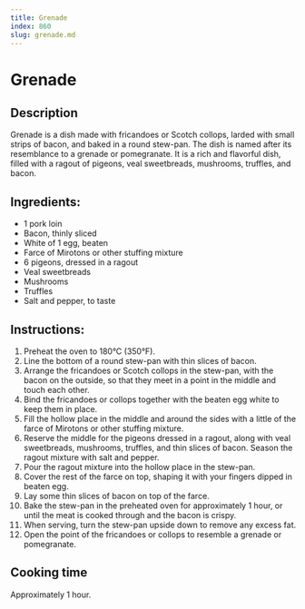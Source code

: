 ```yaml
---
title: Grenade
index: 860
slug: grenade.md
---
```


# Grenade

## Description
Grenade is a dish made with fricandoes or Scotch collops, larded with small strips of bacon, and baked in a round stew-pan. The dish is named after its resemblance to a grenade or pomegranate. It is a rich and flavorful dish, filled with a ragout of pigeons, veal sweetbreads, mushrooms, truffles, and bacon.

## Ingredients:
- 1 pork loin
- Bacon, thinly sliced
- White of 1 egg, beaten
- Farce of Mirotons or other stuffing mixture
- 6 pigeons, dressed in a ragout
- Veal sweetbreads
- Mushrooms
- Truffles
- Salt and pepper, to taste

## Instructions:
1. Preheat the oven to 180°C (350°F).
2. Line the bottom of a round stew-pan with thin slices of bacon.
3. Arrange the fricandoes or Scotch collops in the stew-pan, with the bacon on the outside, so that they meet in a point in the middle and touch each other.
4. Bind the fricandoes or collops together with the beaten egg white to keep them in place.
5. Fill the hollow place in the middle and around the sides with a little of the farce of Mirotons or other stuffing mixture.
6. Reserve the middle for the pigeons dressed in a ragout, along with veal sweetbreads, mushrooms, truffles, and thin slices of bacon. Season the ragout mixture with salt and pepper.
7. Pour the ragout mixture into the hollow place in the stew-pan.
8. Cover the rest of the farce on top, shaping it with your fingers dipped in beaten egg.
9. Lay some thin slices of bacon on top of the farce.
10. Bake the stew-pan in the preheated oven for approximately 1 hour, or until the meat is cooked through and the bacon is crispy.
11. When serving, turn the stew-pan upside down to remove any excess fat.
12. Open the point of the fricandoes or collops to resemble a grenade or pomegranate.

## Cooking time
Approximately 1 hour.